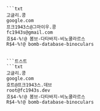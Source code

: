 
```트스트
```txt
고글리.콩
google.com
프크1943스@그마이우.콩
fc1943s@gmail.com
흐$4-%!@ 봄브-다타바지-비노쿨라르스
R$4-%!@ bomb-database-binoculars
```
```

```트스트
```txt
고글리.콩
google.com
호트@프크1943스.데브
root@fc1943s.dev
흐$4-%!@ 봄브-다타바지-비노쿨라르스
R$4-%!@ bomb-database-binoculars
```
```

